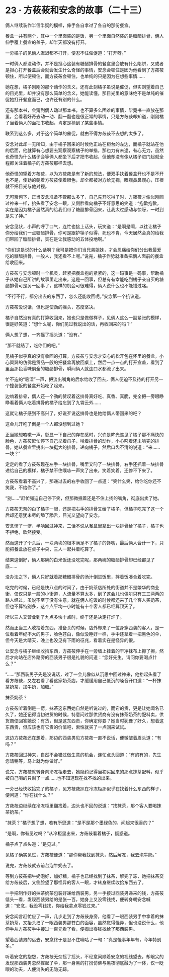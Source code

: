 <link rel="stylesheet" href="../../styles/text.css"/>
<h1>23 · 方莜莜和安念的故事（二十三）</h1>

俩人继续装作半信半疑的模样，伸手各自拿过了各自的那份餐盒。

餐盒一共有两个，其中一个里面装的是饭，另一个里面自然装的是糖醋排骨，俩人伸手覆上餐盒的盖子，却半天都没有打开。

一旁橘子的见俩人迟迟都不打开，便忍不住催促道：“打开呀。”

一时俩人都没动作，并不是担心这装有糖醋排骨的餐盒里会放有什么陷阱，又或者是担心打开餐盒后会就会发生什么奇怪的事情，安念会顿住是因为他看到了方莜莜顿住，所以便顿住，而方莜莜会顿住，也单纯的只是因为在想些事情……

她在想，橘子刚刚的那个动作的含义，还有此刻橘子虽说是催促，但实则望着自己的目光里，却并没有那么简单的含义，她能读懂，那目光里的意味绝不是单纯的催促她打开餐盒而已，也许还有别的什么。

还有那本书，会猜到俩人动过那本书，也不算多么困难的事情，毕竟书一直放在那里，会看着好奇去动一动、翻一翻也是很正常的事情，只是方莜莜却知道，刚刚橘子当着俩人的面把书收起，肯定是猜到了某些事情。

联系到这么多，对于这个简单的催促，就由不得方莜莜不去想的太多了。

安念对此却一无所知，由于橘子回来的时候他正站在柜台的左边，而橘子就站在他的后面，他就算有心想要去观察观察橘子的举措，那也力有未逮，有心无力，虽然也奇怪为什么橘子会等俩人都坐下后才把书收起，但他却没有像从橘子进门起就全程都关注着橘子的方莜莜那样去想。

他奇怪的望着方莜莜，以为方莜莜是有了新的想法，便双手扶着餐盒开也不是不开也不是，使劲的朝着方莜莜使着眼色，却全都被对方给无视，眼观鼻鼻观心，压根就不把目光与他对视。

无可奈何下，正当安念准备不管那么多了，自己先开吃得了时，方筱筱才像似刚回过神来一样，抬头看了安念一眼，又侧脸看向橘子不好意思的笑道：“抱歉抱歉，实在是因为橘子居然真的给我们带了糖醋排骨回来，让我太过感动与惊讶，一时到是失了神。”

安念见状，小声的呼了口气，连忙也接上话头，玩笑道：“是啊是啊，以往让橘子你分给我们一点糖醋排骨，你可是跟护犊子似得，死也不肯，今天居然会真的给我们带回了糖醋排骨，实在是让我感动的五体投地啊。”

“你们这是说的什么话啊？我可是把你们当兄弟姐妹，才会忍痛给你们分出我最爱吃的糖醋排骨，一般人，我还看不上呢。”说完，橘子作势就准备把俩人面前的餐盒给收回来。

方莜莜与安念顿时一个机灵，赶紧把餐盒抱的紧紧的，这一码事是一码事，帮助橘子从她自己所讲的故事里走出来，这是一回事，但总有有幸能吃到橘子亲自买的糖醋排骨可是另一回事了，这样的机会可很难得，俩人说什么也不能错过咯。

“不行不行，都分出去的东西了，怎么还能收回呢。”安念第一个抗议道。

方莜莜没说话，但也是使劲的摇头，态度坚决。

橘子自然没有真的打算收回来，她也只是做做样子，见俩人这么一副紧张的模样，很是好笑道：“想什么呢，你们见过我说出的话，再收回来的吗？”

俩人想了想，一齐摇了摇头道：“没有。”

“那不就结了，吃你们的吧。”

见橘子似乎真的没有收回的打算，方莜莜与安念才安心的松开包在怀里的餐盒，小心翼翼的仿佛是贡品一般的把餐盒再放回桌上，然后一点一点的打开盒盖，看到了里面那色香味俱全的糖醋排骨，瞬间俩人就连口水都流了出来。

忙不迭的“吸溜”一声，把流出嘴角的后水给收了回去，俩人便迫不及待的打开另一个撞装饭的餐盒开始吃了起来。

边啃着排骨，俩人还一个劲的赞叹着这排骨真好吃、真香、真脆，完全把一旁眼睁睁看着俩人吃着排骨的橘子给忘到了九霄云外……

这就让橘子感到不高兴了，好说歹说这排骨也是她给俩人带回来的吧？

这会儿开吃了倒是一个人都没想到过她？

正当她想咳嗽一声，彰显一下自己的存在感时，兴许是眸光瞧见了橘子那不痛快的脸色，方莜莜赶忙停下自己举着爪子，啃着排骨的动作，小心叼着还未啃完的排骨，她从餐盒里挑出一块挺大的排骨，递向橘子，然后口齿不清的说道：“来……一块？”

定定的看了方莜莜现在左手一块排骨，嘴里又叼了一块排骨，右手还抓着一块排骨递给自己的模样，橘子禁不住噗哧一声笑了出来，笑着笑着，还停不下来了。

方莜莜看着不高兴了，那递过去的右手收回了一点道：“笑什么笑，给你吃你还不笑我，不给你了。”

“别……”赶忙强迫自己停下笑，但那微抿着还是不住上扬的嘴角，彻底出卖了她。

方莜莜无奈的白了橘子一眼，还是把右手的排骨又给了橘子，但橘子吃完了这一个后却还意犹未尽的舔了舔舌，目光又望向了安念。

安念愣了一愣，半响回过神来，二话不说从餐盒里拿出一块排骨给了橘子，橘子也不拒绝，欣然接受。

然而这开了个头后，一块两块的根本满足不了橘子的馋嘴，最后俩人合计一下，只能把餐盒放在桌子中央，三人一起共着吃算了。

结果这倒好，俩人那碗的白米饭还没吃完呢，那两碗的糖醋排骨却已经都见了底……

没办法之下，俩人只好就着那糖醋排骨的汤汁倒进饭里，拌着饭凑合着吃完。

吃完的时候，已经是快八点的时间了，由于奶茶店所处的街道并不是繁华的商业街，仅仅只是一般的小街道，人流量不算太多，到了这会儿也偶尔只有三三两两的路人经过，虽说不至于没有生意，就在俩人吃饭的时候都还来了几个客人买奶茶，但也不算特别多，这个点平均一小时能有十个客人都已经算顶天了。

所以三人又营业到了九点多快十点时，终于还是决定打烊了。

然而正当三人收拾着东西，准备关的时候，店外却来了一位身穿西装的客人，是一位看着年纪不大的男子，脸色苍白，像似没睡好一样，手中还拿着一把黑色的伞，但今天是大晴天，晚上也没见有下雨的征兆，看着实在是怪异的很。

让安念与橘子继续收拾东西，方莜莜伸手在一旁墙上挂着的干净抹布上擦了擦，然后才向站在店外路旁的西装男子很是礼貌的问道：“您好先生，请问你要喝点什么？”

“……”那西装男子先是没说话，过了一会儿像似从沉思中回过神来，他抬起头看了看方莜莜，又左右看了看这家奶茶店，才缓缓用自己低沉的嗓音开口道：“一杯抹茶奶茶，加牛奶，加糖。”

抹茶奶茶？

方莜莜听着倒是一愣，抹茶这东西她自然是听说过的，而它的贵，更是让她闻名已久了，她还记得当初进货的时候，特意问过那供货商有没有抹茶奶茶的配料卖，供货商便回答她说：有货，但是这东西贵，你确定你要？她当时犹豫了好久，想着这东西贵，但应该也有它贵的价值吧，索性就买了一点回来试试。

这边方莜莜还在想着，那边的西装男见方莜莜一直不说话，便微皱着眉头道：“有吗？”

方莜莜回过神来，自然不会错过做生意的机会，连忙点头回道：“有的有的，先生您请稍等，马上就为你做好。”

说完，方莜莜就转身向冷冻柜走去，她隐约记得当初买回来的那点抹茶配料，似乎被自己喝的只剩了一点……也不知道现在找不找的出来。

一旁已经快收拾完了的橘子，见方莜莜趴在冷冻柜那似乎在找着什么东西的样子，便问道：“你在找什么？”

方莜莜边继续在冷冻柜里翻找着，边头也不回的说道：“找抹茶，那个客人要喝抹茶奶茶。”

“抹茶？”橘子想了想，若有所思道：“是不是那个墨绿色的，闻起来很香的？”

“是啊，你有见过吗？”从冷柜里出来，方莜莜看着橘子，疑惑道。

橘子点了点头道：“是见过。”

见橘子确实见过，方莜莜便道：“那你帮我找到抹茶，然后解冻，我去泡牛奶。”

说完，方莜莜就去前台泡牛奶去了。

等到方莜莜把牛奶泡好，加好糖，橘子也已经找到了抹茶，解完了冻，她把抹茶交给方莜莜后，又侧脸望了那怪异的客人一眼，才转身继续收拾东西去了。

一手把制作好的抹茶奶茶包装好递给西装男，另一手接过西装男递来的钱，方莜莜低头一看，发现西装男给的是张一百，她身上又没零钱找，便转身朝安念喊道：“安念，我没零钱找，你给我拿点零钱过来。”

安念闻言赶忙应了一声，几步走到了方莜莜身旁，他看了一眼西装男手中拿着的抹茶奶茶，又抬头扫了一眼西装男那苍白的面容，虽然觉得怪异，但也没说什么，他伸手从方莜莜手中接过一百元看了看，便掏出零钱找给了那西装男。

望着西装男的远去，安念终于是忍不住嘀咕了一句：“真是怪事年年有，今年特别多。”

听着安念的抱怨，方莜莜无奈摇了摇头，不经意间顺着安念的视线望去，却眼尖的发现那西装男忽然撑起了伞，那一身黑的打扮仿佛与黑夜彻底融为了一体，仅一眨眼的功夫，人便消失的无隐无踪。

